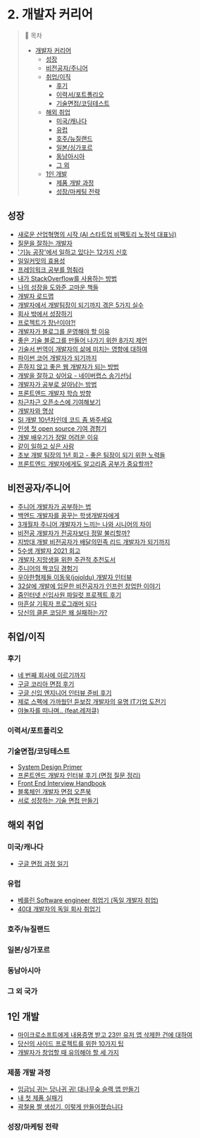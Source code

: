 # 2. 개발자 커리어

>📌 목차
> - [개발자 커리어](#개발자-커리어)
>   - [성장](#성장)
>   - [비전공자/주니어](#비전공자주니어)
>   - [취업/이직](#취업이직)
>     - [후기](#후기)
>     - [이력서/포트폴리오](#이력서포트폴리오)
>     - [기술면접/코딩테스트](#기술면접코딩테스트)
>   - [해외 취업](#해외-취업)
>     - [미국/캐나다](#미국캐나다)
>     - [유럽](#유럽)
>     - [호주/뉴질랜드](#호주뉴질랜드)
>     - [일본/싱가포르](#일본싱가포르)
>     - [동남아시아](#동남아시아)
>     - [그 외](#그-외-국가)
>   - [1인 개발](#1인-개발)
>     - [제품 개발 과정](#제품-개발-과정)
>     - [성장/마케팅 전략](#성장마케팅-전략)


## 성장
- [새로운 산업혁명의 시작 (AI 스타트업 비팩토리 노정석 대표님)](https://youtu.be/HYFslPN7n9o)
- [질문을 잘하는 개발자](https://jbee.io/essay/good_questionor/)
- ['기능 공장'에서 일하고 있다는 12가지 신호](https://brunch.co.kr/@cojette/31)
- [일일커밋의 효용성](https://jojoldu.tistory.com/402)
- [프레임워크 공부를 멈춰라](https://medium.com/@jongyoungpark/%ED%94%84%EB%A0%88%EC%9E%84%EC%9B%8C%ED%81%AC-%EA%B3%B5%EB%B6%80%EB%A5%BC-%EB%A9%88%EC%B6%B0%EB%9D%BC-1afa37644474)
- [내가 StackOverflow를 사용하는 방법](https://rinae.dev/posts/how-i-use-stackoverflow-kor)
- [나의 성장을 도와준 고마운 책들](https://johngrib.github.io/wiki/my-favorite-books/)
- [개발자 로드맵](https://roadmap.sh/)
- [개발자에서 개발팀장이 되기까지 겪은 5가지 실수](https://muchtrans.com/translations/techie-tech-lead-my-5-biggest-mistakes.ko.html)
- [회사 밖에서 성장하기](https://speakerdeck.com/mingrammer/hoesa-baggeseo-seongjanghagi)
- [프로젝트가 장난이야?!](https://techblog.woowahan.com/2590/)
- [개발자가 블로그를 운영해야 할 이유](https://taegon.kim/archives/7107)
- [좋은 기술 블로그를 만들어 나가기 위한 8가지 제언](https://www.44bits.io/ko/post/8-suggestions-for-tech-programming-blog)
- [기술서 번역이 개발자의 삶에 미치는 영향에 대하여](https://youtu.be/3oigv0MUlWw?si=decGw0HwubvM_C1i)
- [파이썬 코어 개발자가 되기까지](https://muchtrans.com/translations/my-path-to-becoming-a-python-core-developer.ko.html)
- [흔하지 않고 좋은 웹 개발자가 되는 방법](https://joshua1988.github.io/web-development/translation/how-to-become-uncommonly-web-dev/)
- [개발을 잘하고 싶어요 - 네이버랩스 송기선님](https://www.slideshare.net/deview/ss-58739254)
- [개발자가 공부로 살아남는 방법](https://evan-moon.github.io/2019/08/26/how-does-developer-study/)
- [프론트엔드 개발자 학습 방향](https://youtu.be/02RCNUF-2Vw)
- [차근차근 오픈소스에 기여해보기](https://rinae.dev/posts/how-to-contribute-oss)
- [개발자와 명상](https://blog.shiren.dev/2020-03-24-%EA%B0%9C%EB%B0%9C%EC%9E%90%EC%99%80%EB%AA%85%EC%83%81/)
- [SI 개발 10년차인데 코드 좀 봐주세요](https://www.popit.kr/si-%EA%B0%9C%EB%B0%9C-10%EB%85%84%EC%B0%A8%EC%9D%B8%EB%8D%B0-%EC%BD%94%EB%93%9C-%EC%A2%80-%EB%B4%90%EC%A3%BC%EC%84%B8%EC%9A%94/)
- [인생 첫 open source 기여 경험기](https://minu94.tistory.com/m/3)
- [개발 배우기가 정말 어려운 이유](https://brunch.co.kr/@jypthemiracle/14)
- [같이 일하고 싶은 사람](https://brunch.co.kr/@hyungsukkim/99)
- [초보 개발 팀장의 1년 회고 - 좋은 팀장이 되기 위한 노력들](https://zzsza.github.io/diary/2020/04/26/novice-leader-retrospect)
- [프론트엔드 개발자에게도 알고리즘 공부가 중요할까?](https://wormwlrm.github.io/2022/05/28/Should-a-front-end-developer-learn-the-algorithm.html)


## 비전공자/주니어
- [주니어 개발자가 공부하는 법](https://medium.com/@a01058406602/%EA%B0%9C%EB%B0%9C-%EC%A3%BC%EB%8B%88%EC%96%B4-%EA%B0%9C%EB%B0%9C%EC%9E%90%EA%B0%80-%EA%B3%B5%EB%B6%80%ED%95%98%EB%8A%94-%EB%B0%A9%EB%B2%95-677b58e4111d)
- [백엔드 개발자를 꿈꾸는 학생개발자에게](https://d2.naver.com/news/3435170)
- [3개월차 주니어 개발자가 느끼는 나와 시니어의 차이](https://zeniuus.github.io/2019/02/06/difference-between-junior-and-senior/)
- [비전공 개발자가 전공자보다 정말 불리할까?](https://evan-moon.github.io/2019/09/09/major-is-not-important/)
- [지방대 개발 비전공자가 배달의민족 리드 개발자가 되기까지](https://youtu.be/V9AGvwPmnZU)
- [5수생 개발자 2021 회고](https://highjune.dev/memoires/memoires2021/)
- [개발자 지망생을 위한 주관적 추천도서](https://www.notion.so/kumo/44da2a336b864d35bd642bc62a300708)
- [주니어의 짝코딩 경험기](https://velog.io/@troflev/%EC%A3%BC%EB%8B%88%EC%96%B4%EC%9D%98-%EC%A7%9D%EC%BD%94%EB%94%A9-%EA%B2%BD%ED%97%98%EA%B8%B0-7njvfeief5)
- [우아한형제들 이동욱(jojoldu) 개발자 인터뷰](https://www.imaso.co.kr/archives/4869)
- [32살에 개발에 입문한 비전공자가 인프런 창업한 이야기](https://www.slideshare.net/hodoogwaja/ss-81938573)
- [줌인터넷 신입사원 파일럿 프로젝트 후기](https://zuminternet.github.io/ZUM-Pilot-integer/)
- [마흔살 기획자 프로그래머 되다](http://www.ibatstudio.com/%EB%A7%88%ED%9D%94%EC%82%B4-%EA%B8%B0%ED%9A%8D%EC%9E%90-%ED%94%84%EB%A1%9C%EA%B7%B8%EB%9E%98%EB%A8%B8-%EB%90%98%EB%8B%A4/)
- [당신의 클론 코딩은 왜 실패하는가?](https://geonlee.tistory.com/171)

## 취업/이직


### 후기
- [네 번째 회사에 이르기까지](https://hugehoo-blog.vercel.app/blog/Memoir/%EB%84%A4%20%EB%B2%88%EC%A7%B8%20%ED%9A%8C%EC%82%AC%EC%97%90%20%EC%9D%B4%EB%A5%B4%EA%B8%B0%EA%B9%8C%EC%A7%80)
- [구글 코리아 면접 후기](https://norang.io/diary/interview_review/)
- [구글 신입 엔지니어 인터뷰 준비 후기](https://jeinalog.tistory.com/30)
- [제로 스펙에 가까웠던 듣보잡 개발자의 유명 IT기업 도전기](https://jojoldu.tistory.com/280)
- [야놀자를 떠나며.. (feat.레저큐)](https://perfectacle.github.io/2019/08/23/exit-yanolja-feat-leisureq)


### 이력서/포트폴리오


### 기술면접/코딩테스트
- [System Design Primer](https://github.com/donnemartin/system-design-primer)
- [프론트엔드 개발자 인터뷰 후기 (면접 질문 정리)](https://velog.io/@tmmoond8/%ED%94%84%EB%A1%A0%ED%8A%B8%EC%97%94%EB%93%9C-%EA%B0%9C%EB%B0%9C%EC%9E%90-%EC%9D%B8%ED%84%B0%EB%B7%B0-%ED%9B%84%EA%B8%B0-%EB%A9%B4%EC%A0%91-%EC%A7%88%EB%AC%B8-%EC%A0%95%EB%A6%AC-%EC%9E%91%EC%84%B1-%EC%A4%91)
- [Front End Interview Handbook](https://www.frontendinterviewhandbook.com/)
- [블록체인 개발자 면접 오픈북](https://hamait.tistory.com/1054)
- [서로 성장하는 기술 면접 만들기](https://hiddenest.dev/good-tech-interview)


## 해외 취업


### 미국/캐나다
- [구글 면접 과정 일기](https://brunch.co.kr/@cmiscm/15)


### 유럽
- [베를린 Software engineer 취업기 (독일 개발자 취업)](https://youtu.be/Etfzh8IqH1A)
- [40대 개발자의 독일 회사 취업기](https://brunch.co.kr/@nashorn74/1)


### 호주/뉴질랜드


### 일본/싱가포르


### 동남아시아


### 그 외 국가


## 1인 개발
- [마이크로소프트에게 내용증명 받고 23만 유저 앱 삭제한 건에 대하여](https://cho.sh/ko/w/5ADC58)
- [당신의 사이드 프로젝트를 위한 10가지 팁](https://velog.io/@chris/10-tips-for-starting-and-creating-side-projects)
- [개발자가 창업할 때 유의해야 할 세 가지](http://tkim.co/2019/05/30/%ea%b0%9c%eb%b0%9c%ec%9e%90%ea%b0%80-%ec%b0%bd%ec%97%85%ed%95%a0-%eb%95%8c-%ec%9c%a0%ec%9d%98%ed%95%b4%ec%95%bc-%ed%95%a0-%ec%84%b8-%ea%b0%80%ec%a7%80/)


### 제품 개발 과정
- [임금님 귀는 당나귀 귀! 대나무숲 슬랙 앱 만들기](https://wormwlrm.github.io/2022/05/07/Bamboo-Forest-Slack-App.html)
- [내 첫 제품 실패기](https://jong10.com/2025/01/23/the-failure-of-my-first-product.html)
- [곽철용 짤 생성기, 이렇게 만들어졌습니다](https://wormwlrm.github.io/2019/10/13/Kwakcheolyong-Image-Creator-Development-Story.html)


### 성장/마케팅 전략

